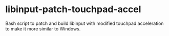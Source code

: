 # libinput-patch-touchpad-accel
Bash script to patch and build libinput with modified touchpad acceleration to make it more similar to Windows.
